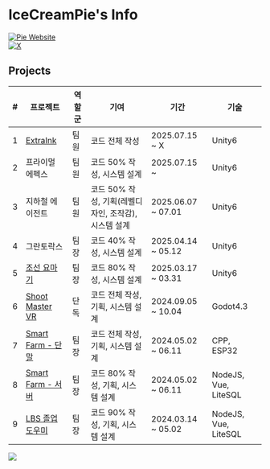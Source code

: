 # IceCreamPie's Info

[![Pie Website](https://img.shields.io/badge/Website-icpdev.com-blue)](https://icpdev.com/)  
[![X](https://img.shields.io/badge/X-%40IceCreamPie9000-black)](https://x.com/IceCreamPie9000)  

## Projects

| # | 프로젝트 | 역할군 | 기여 | 기간 | 기술 |
|---|---------|------|--------------|--------|----------|
| 1 | [ExtraInk](https://github.com/IceCreamPie-dev/ExtraInk) | 팀원 | 코드 전체 작성 | 2025.07.15 ~ X | Unity6 |
| 2 | 프라이멀 에펙스 | 팀원 | 코드 50% 작성, 시스템 설계 | 2025.07.15 ~ | Unity6 |
| 3 | 지하철 에이전트 | 팀원 | 코드 50% 작성, 기획(레벨디자인, 조작감), 시스템 설계 | 2025.06.07 ~ 07.01 | Unity6 |
| 4 | 그란토락스 | 팀장 | 코드 40% 작성, 시스템 설계 | 2025.04.14 ~ 05.12 | Unity6 |
| 5 | [조선 요마기](https://www.game-ping.kr/games/chosonyomagi) | 팀장 | 코드 80% 작성, 시스템 설계 | 2025.03.17 ~ 03.31 | Unity6 |
| 6 | [Shoot Master VR](https://github.com/IceCreamPie-dev/Univ_ShootMaster_summ) | 단독 | 코드 전체 작성, 기획, 시스템 설계 | 2024.09.05 ~ 10.04 | Godot4.3 |
| 7 | [Smart Farm - 단말](https://github.com/Smart-Guardning/iot-esp32-sensorNode) | 팀장 | 코드 전체 작성, 기획, 시스템 설계 | 2024.05.02 ~ 06.11 | CPP, ESP32 |
| 8 | [Smart Farm - 서버](https://github.com/Smart-Guardning/smartguardning-web) | 팀장 | 코드 80% 작성, 기획, 시스템 설계 | 2024.05.02 ~ 06.11 | NodeJS, Vue, LiteSQL |
| 9 | [LBS 졸업도우미](https://github.com/IceCreamPie-dev/LBS-2024) | 팀장 | 코드 90% 작성, 기획, 시스템 설계 | 2024.03.14 ~ 05.02 | NodeJS, Vue, LiteSQL 
<!---
IceCreamPie-dev/IceCreamPie-dev is a ✨ special ✨ repository because its `README.md` (this file) appears on your GitHub profile.
You can click the Preview link to take a look at your changes.
--->
<a href="https://github.com/devxb/gitanimals">
  <img src="https://render.gitanimals.org/farms/{IceCreamPie-dev}"/>
</a>
